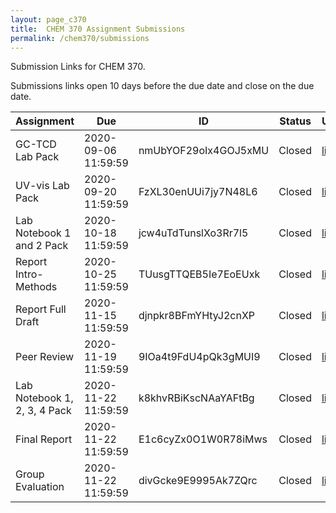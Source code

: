 ```yaml
---
layout: page_c370
title:  CHEM 370 Assignment Submissions
permalink: /chem370/submissions
---
```


Submission Links for CHEM 370.

Submissions links open 10 days before the due date and close on the due date.

| Assignment                   | Due                 | ID                   | Status | URL                                                          |
| ---------------------------- | ------------------- | -------------------- | ------ | ------------------------------------------------------------ |
| GC-TCD Lab Pack              | 2020-09-06 11:59:59 | nmUbYOF29oIx4GOJ5xMU | Closed | [link](https://www.dropbox.com/request/nmUbYOF29oIx4GOJ5xMU) |
| UV-vis Lab Pack              | 2020-09-20 11:59:59 | FzXL30enUUi7jy7N48L6 | Closed | [link](https://www.dropbox.com/request/FzXL30enUUi7jy7N48L6) |
| Lab Notebook 1 and 2 Pack    | 2020-10-18 11:59:59 | jcw4uTdTunslXo3Rr7l5 | Closed | [link](https://www.dropbox.com/request/jcw4uTdTunslXo3Rr7l5) |
| Report Intro-Methods         | 2020-10-25 11:59:59 | TUusgTTQEB5Ie7EoEUxk | Closed | [link](https://www.dropbox.com/request/TUusgTTQEB5Ie7EoEUxk) |
| Report Full Draft            | 2020-11-15 11:59:59 | djnpkr8BFmYHtyJ2cnXP | Closed | [link](https://www.dropbox.com/request/djnpkr8BFmYHtyJ2cnXP) |
| Peer Review                  | 2020-11-19 11:59:59 | 9IOa4t9FdU4pQk3gMUI9 | Closed | [link](https://www.dropbox.com/request/9IOa4t9FdU4pQk3gMUI9) |
| Lab Notebook 1, 2, 3, 4 Pack | 2020-11-22 11:59:59 | k8khvRBiKscNAaYAFtBg | Closed | [link](https://www.dropbox.com/request/k8khvRBiKscNAaYAFtBg) |
| Final Report                 | 2020-11-22 11:59:59 | E1c6cyZx0O1W0R78iMws | Closed | [link](https://www.dropbox.com/request/E1c6cyZx0O1W0R78iMws) |
| Group Evaluation             | 2020-11-22 11:59:59 | divGcke9E9995Ak7ZQrc | Closed | [link](https://www.dropbox.com/request/divGcke9E9995Ak7ZQrc) |
